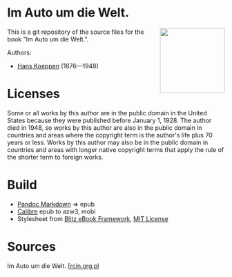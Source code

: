 # Im Auto um die Welt.

<img align="right" height="150" src="https://github.com/kogo59/Im_Auto_um_die_Welt/assets/13177792/fbe5248b-18c5-4b6c-bbb6-cb00d1c2ff22">

This is a git repository of the source files for the book "Im Auto um die Welt.".

Authors:

* [Hans Koeppen](https://de.wikipedia.org/wiki/Hans_Koeppen_(Offizier)) (1876—1948)

# Licenses
Some or all works by this author are in the public domain in the United States
because they were published before January 1, 1928. The author died in 1948, so
works by this author are also in the public domain in countries and areas where
the copyright term is the author's life plus 70 years or less. Works by this
author may also be in the public domain in countries and areas with longer
native copyright terms that apply the rule of the shorter term to foreign works.

# Build
* [Pandoc Markdown](https://pandoc.org/MANUAL.html#pandocs-markdown) => epub
* [Calibre](https://calibre-ebook.com/) epub to azw3, mobi
* Stylesheet from [Blitz eBook Framework](https://friendsofepub.github.io/Blitz/), [MIT License](https://github.com/FriendsOfEpub/Blitz/blob/master/LICENSE)

# Sources
Im Auto um die Welt. [[rcin.org.pl](https://rcin.org.pl/dlibra/publication/140696/edition/118065)

